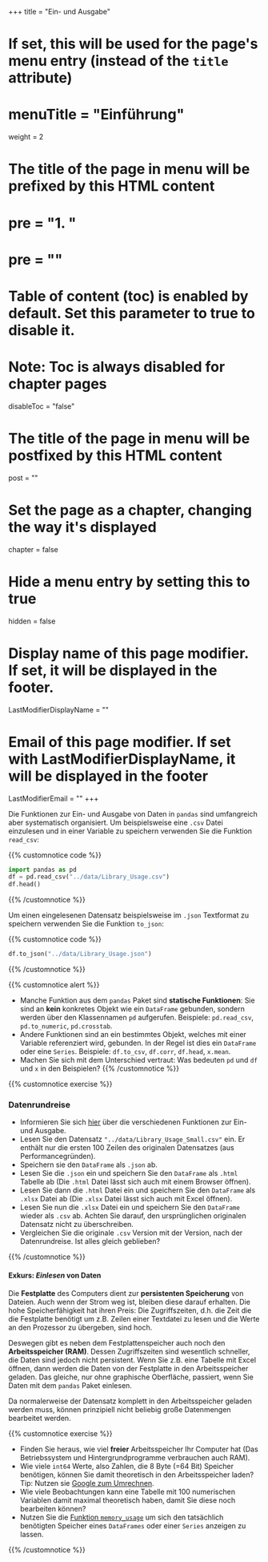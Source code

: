 +++
title = "Ein- und Ausgabe"
# If set, this will be used for the page's menu entry (instead of the `title` attribute)
# menuTitle = "Einführung"
weight = 2
# The title of the page in menu will be prefixed by this HTML content
# pre = "<b>1. </b>"
# pre = "<i class='fab fa-github'></i>"
# Table of content (toc) is enabled by default. Set this parameter to true to disable it.
# Note: Toc is always disabled for chapter pages
disableToc = "false"

# The title of the page in menu will be postfixed by this HTML content
post = ""
# Set the page as a chapter, changing the way it's displayed
chapter = false
# Hide a menu entry by setting this to true
hidden = false
# Display name of this page modifier. If set, it will be displayed in the footer.
LastModifierDisplayName = ""
# Email of this page modifier. If set with LastModifierDisplayName, it will be displayed in the footer
LastModifierEmail = ""
+++

Die Funktionen zur Ein- und Ausgabe von Daten in `pandas` sind umfangreich aber systematisch organisiert. Um beispielsweise eine `.csv` Datei einzulesen und in einer Variable zu speichern verwenden Sie die Funktion `read_csv`:

{{% customnotice code %}}
```python
import pandas as pd
df = pd.read_csv("../data/Library_Usage.csv")
df.head()
```
{{% /customnotice %}}

Um einen eingelesenen Datensatz beispielsweise im `.json` Textformat zu speichern verwenden Sie die Funktion `to_json`:

{{% customnotice code %}}
```python
df.to_json("../data/Library_Usage.json")
```
{{% /customnotice %}}

{{% customnotice alert %}}

- Manche Funktion aus dem `pandas` Paket sind **statische Funktionen**: Sie sind an **kein** konkretes Objekt wie ein `DataFrame` gebunden, sondern werden über den Klassennamen `pd` aufgerufen. Beispiele: `pd.read_csv`, `pd.to_numeric`, `pd.crosstab`.
- Andere Funktionen sind an ein bestimmtes Objekt, welches mit einer Variable referenziert wird, gebunden. In der Regel ist dies ein `DataFrame` oder eine `Series`. Beispiele: `df.to_csv`, `df.corr`, `df.head`, `x.mean`.
- Machen Sie sich mit dem Unterschied vertraut: Was bedeuten `pd` und `df` und `x` in den Beispielen?
{{% /customnotice %}}


{{% customnotice exercise %}}

### Datenrundreise

- Informieren Sie sich [hier](https://pandas.pydata.org/pandas-docs/stable/reference/io.html) über die verschiedenen Funktionen zur Ein- und Ausgabe.
- Lesen Sie den Datensatz `"../data/Library_Usage_Small.csv"` ein. Er enthält nur die ersten 100 Zeilen des originalen Datensatzes (aus Performancegründen).
- Speichern sie den `DataFrame` als `.json` ab.
- Lesen Sie die `.json` ein und speichern Sie den `DataFrame` als `.html` Tabelle ab (Die `.html` Datei lässt sich auch mit einem Browser öffnen).
- Lesen Sie dann die `.html` Datei ein und speichern Sie den `DataFrame` als `.xlsx` Datei ab (Die `.xlsx` Datei lässt sich auch mit Excel öffnen).
- Lesen Sie nun die `.xlsx` Datei ein und speichern Sie den `DataFrame` wieder als `.csv` ab. Achten Sie darauf, den ursprünglichen originalen Datensatz nicht zu überschreiben.
- Vergleichen Sie die originale `.csv` Version mit der Version, nach der Datenrundreise. Ist alles gleich geblieben?

{{% /customnotice %}}


#### Exkurs: *Einlesen* von Daten

Die **Festplatte** des Computers dient zur **persistenten Speicherung** von Dateien. Auch wenn der Strom weg ist, bleiben diese darauf erhalten. Die hohe Speicherfähigkeit hat ihren Preis: Die Zugriffszeiten, d.h. die Zeit die die Festplatte benötigt um z.B. Zeilen einer Textdatei zu lesen und die Werte an den Prozessor zu übergeben, sind hoch.

Deswegen gibt es neben dem Festplattenspeicher auch noch den **Arbeitsspeicher (RAM)**. Dessen Zugriffszeiten sind wesentlich schneller, die Daten sind jedoch nicht persistent. Wenn Sie z.B. eine Tabelle mit Excel öffnen, dann werden die Daten von der Festplatte in den Arbeitsspeicher geladen. Das gleiche, nur ohne graphische Oberfläche, passiert, wenn Sie Daten mit dem `pandas` Paket einlesen.

Da normalerweise der Datensatz komplett in den Arbeitsspeicher geladen werden muss, können prinzipiell nicht beliebig große Datenmengen bearbeitet werden.

{{% customnotice exercise %}}

- Finden Sie heraus, wie viel **freier** Arbeitsspeicher Ihr Computer hat (Das Betriebssystem und Hintergrundprogramme verbrauchen auch RAM).
- Wie viele `int64` Werte, also Zahlen, die 8 Byte (=64 Bit) Speicher benötigen, können Sie damit theoretisch in den Arbeitsspeicher laden? Tip: Nutzen sie [Google zum Umrechnen](https://www.google.com/search?q=15.4+GiB+in+Byte).
- Wie viele Beobachtungen kann eine Tabelle mit 100 numerischen Variablen damit maximal theoretisch haben, damit Sie diese noch bearbeiten können?
- Nutzen Sie die [Funktion `memory_usage`](https://pandas.pydata.org/pandas-docs/stable/reference/api/pandas.DataFrame.memory_usage.html) um sich den tatsächlich benötigten Speicher eines `DataFrames` oder einer `Series` anzeigen zu lassen.

{{% /customnotice %}}
